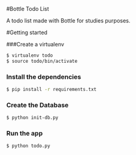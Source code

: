 #Bottle Todo List 

A todo list made with Bottle for studies purposes.

#Getting started



###Create a virtualenv

```sh
$ virtualenv todo
$ source todo/bin/activate
```


### Install the dependencies
```sh
$ pip install -r requirements.txt
```

### Create the Database
```sh
$ python init-db.py
```

### Run the app
```sh
$ python todo.py
```